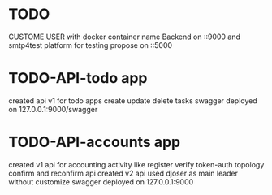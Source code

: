 # TODO
 CUSTOME USER
 with docker container name Backend on ::9000
 and smtp4test platform for testing propose on ::5000
 # TODO-API-todo app
 created api v1 for todo apps create update delete tasks 
 swagger deployed on 127.0.0.1:9000/swagger

 # TODO-API-accounts app
 created v1 api for accounting activity like register verify token-auth topology confirm and reconfirm api
 created v2 api used djoser as main leader without customize 
 swagger deployed on 127.0.0.1:9000
